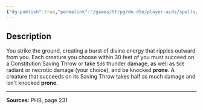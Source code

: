 ```yaml
---
{"dg-publish":true,"permalink":"/games/ttrpg/dn-d5e/player-aids/spells/level-5/destructive-wave/","tags":["TTRPG/DND/5e","verbal","Spell"],"noteIcon":""}
---
```



## Description
You strike the ground, creating a burst of divine energy that ripples outward from you.
Each creature you choose within 30 feet of you must succeed on a Constitution Saving Throw or take `5d6` thunder damage, as well as `5d6` radiant or necrotic damage (your choice), and be knocked **prone**.
A creature that succeeds on its Saving Throw takes half as much damage and isn't knocked **prone**.

---

**Sources:** PHB, page 231

